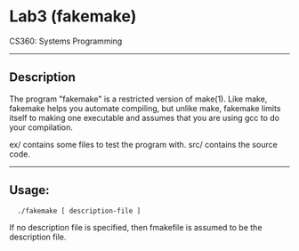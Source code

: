 # Lab3 (fakemake)

CS360: Systems Programming

-----------
Description
-----------
The program "fakemake" is a restricted version of make(1). 
Like make, fakemake helps you automate compiling, but unlike make, fakemake
limits itself to making one executable and assumes that you are using gcc 
to do your compilation.
 
ex/ contains some files to test the program with.
src/ contains the source code.

------
Usage:
------
 
      ./fakemake [ description-file ]
      
 
 If no description file is specified, then fmakefile is assumed to be
 the description file.
 
